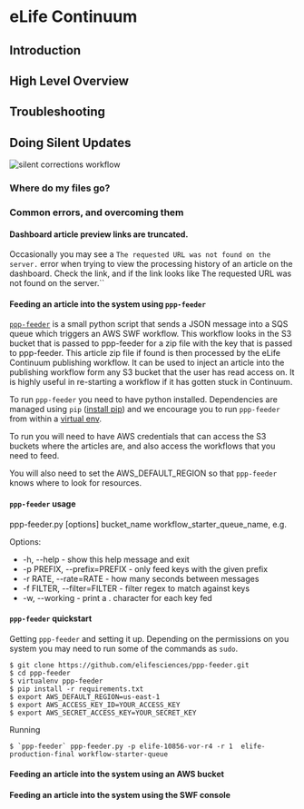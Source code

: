 # eLife Continuum

## Introduction

## High Level Overview

## Troubleshooting

## Doing Silent Updates


![silent corrections workflow][sc-workflow]

[sc-workflow]: https://raw.githubusercontent.com/elifesciences/ppp-project/continuum-user-docs/elife-continuum-docs/silent-updates-workflow.jpg


### Where do my files go?

### Common errors, and overcoming them

#### Dashboard article preview links are truncated.

Occasionally you may see a `The requested URL was not found on the server.` error when trying to view the processing history of an article on the dashboard. Check the link, and if the link looks like The requested URL was not found on the server.``

#### Feeding an article into the system using `ppp-feeder`

[`ppp-feeder`](https://github.com/elifesciences/ppp-feeder) is a small python script that sends a JSON message into a SQS queue which triggers an AWS SWF workflow. This workflow looks in the S3 bucket that is passed to ppp-feeder for a zip file with the key that is passed to ppp-feeder. This article zip file if found is then processed by the eLife Continuum publishing workflow. It can be used to inject an article into the publishing workflow form any S3 bucket that the user has read access on. It is highly useful in re-starting a workflow if it has gotten stuck in Continuum.

To run `ppp-feeder` you need to have python installed. Dependencies are managed using `pip` ([install pip](https://pip.pypa.io/en/stable/installing/)) and we encourage you to run `ppp-feeder` from within a [virtual env](https://virtualenv.readthedocs.org).

To run you will need to have AWS credentials that can access the S3 buckets where the articles are, and also access the
workflows that you need to feed.

You will also need to set the AWS_DEFAULT_REGION so that `ppp-feeder` knows where to look for resources.

#### `ppp-feeder` usage

ppp-feeder.py [options] bucket_name workflow_starter_queue_name, e.g.

Options:

*  -h, --help  - show this help message and exit
*  -p PREFIX, --prefix=PREFIX   - only feed keys with the given prefix
*  -r RATE, --rate=RATE  - how many seconds between messages
*  -f FILTER, --filter=FILTER  - filter regex to match against keys
*  -w, --working - print a . character for each key fed

#### `ppp-feeder` quickstart

Getting `ppp-feeder` and setting it up. Depending on the permissions on you system
you may need to run some of the commands as `sudo`.  

	$ git clone https://github.com/elifesciences/ppp-feeder.git
	$ cd ppp-feeder
	$ virtualenv ppp-feeder
	$ pip install -r requirements.txt
	$ export AWS_DEFAULT_REGION=us-east-1
	$ export AWS_ACCESS_KEY_ID=YOUR_ACCESS_KEY
	$ export AWS_SECRET_ACCESS_KEY=YOUR_SECRET_KEY

Running

	$ `ppp-feeder` ppp-feeder.py -p elife-10856-vor-r4 -r 1  elife-production-final workflow-starter-queue



#### Feeding an article into the system using an AWS bucket

#### Feeding an article into the system using the SWF console

